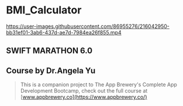 # BMI_Calculator

https://user-images.githubusercontent.com/86955276/216042950-bb31ef01-3ab6-437d-ae7d-7984ea26f855.mp4

  ## SWIFT MARATHON 6.0

  ## Course by Dr.Angela Yu
>This is a companion project to The App Brewery's Complete App Development Bootcamp, check out the full course at [www.appbrewery.co](https://www.appbrewery.co/)
